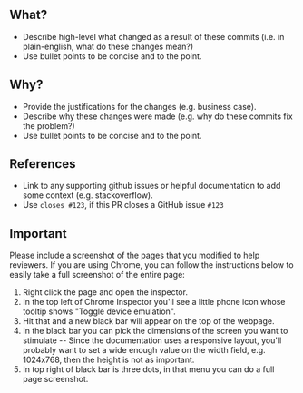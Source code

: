 ## What?
* Describe high-level what changed as a result of these commits (i.e. in plain-english, what do these changes mean?)
* Use bullet points to be concise and to the point.

## Why?
* Provide the justifications for the changes (e.g. business case). 
* Describe why these changes were made (e.g. why do these commits fix the problem?)
* Use bullet points to be concise and to the point.

## References
* Link to any supporting github issues or helpful documentation to add some context (e.g. stackoverflow). 
* Use `closes #123`, if this PR closes a GitHub issue `#123`

## Important
Please include a screenshot of the pages that you modified to help reviewers. If you are using Chrome, you can follow the instructions below to easily take a full screenshot of the entire page:
1. Right click the page and open the inspector.
2. In the top left of Chrome Inspector you'll see a little phone icon whose tooltip shows "Toggle device emulation".
3. Hit that and a new black bar will appear on the top of the webpage.
4. In the black bar you can pick the dimensions of the screen you want to stimulate -- Since the documentation uses a responsive layout, you'll probably want to set a wide enough value on the width field, e.g. 1024x768, then the height is not as important.
5. In top right of black bar is three dots, in that menu you can do a full page screenshot.
